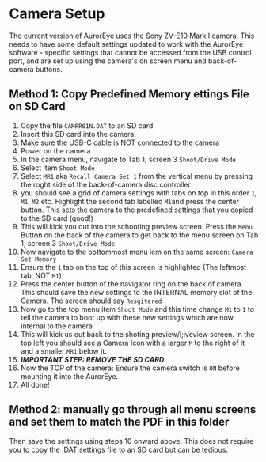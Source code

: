 # Camera Setup
The current version of AurorEye uses the Sony ZV-E10 Mark I camera.
This needs to have some default settings updated to work with the AurorEye software - specific settings that cannot be accessed from the USB control port, and are set up using the camera's on screen menu and back-of-camera buttons.

## Method 1: Copy Predefined Memory ettings File on SD Card
1. Copy the file `CAMPR01N.DAT` to an SD card
2. Insert this SD card into the camera.
3. Make sure the USB-C cable is NOT connected to the camera
4. Power on the camera
5. In the camera menu, navigate to Tab 1, screen 3 `Shoot/Drive Mode`
6. Select item `Shoot Mode`
7. Select `MR1` aka `Recall Camera Set 1` from the vertical menu by pressing the roght side of the back-of-camera disc controller
8. you should see a grid of camera settings with tabs on top in this order `1`, `M1`, `M2` etc. Highlight the second tab labelled `M1`and press the center button. This sets the camera to the predefined settings that you copied to the SD card (good!)
9. This will kick you out into the schooting preview screen. Press the `Menu` Button on the back of the camera to get back to the menu screen on Tab 1, screen 3 `Shoot/Drive Mode`
10. Now navigate to the bottommost menu iem on the same screen: `Camera Set Memory`
11. Ensure the `1` tab on the top of this screen is highlighted (The leftmost tab, NOT `M1`)
12. Press the center button of the navigator ring on the back of camera. This should save the new settings to the INTERNAL memory slot of the Camera. The screen should say `Resgitered`
13. Now go to the top menu item `Shoot Mode` and this time change `M1` to `1` to tell the camera to boot up with these new settings which are now internal to the camera
14. This will kick us out back to the shoting preview/l;iveview screen. In the top left you should see a Camera Icon with a larger `M` to the right of it and a smaller `MR1` below it.
15. ***IMPORTANT STEP: REMOVE THE SD CARD***
16. Now the TOP of the camera: Ensure the camera switch is `ON` before mounting it into the AurorEye.
17. All done!

## Method 2: manually go through all menu screens and set them to match the PDF in this folder
Then save the settings using steps 10 onward above. This does not require you to copy the .DAT settings file to an SD card but can be tedious.

